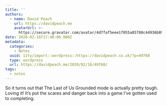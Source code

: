 ```yaml
---
title: ''
authors:
  - name: David Peach
    url: https://davidpeach.me
    avatarUrl: >-
      https://secure.gravatar.com/avatar/4d7faf5eee1f055a85788c44936b8995eaab6dfb004e7854ec747ccb272e91ee?s=96&d=mm&r=g
date: 2020-02-16T17:40:00.000Z
metadata:
  categories:
    - Notes
  uuid: 11ty/import::wordpress::https://davidpeach.co.uk/?p=49768
  type: wordpress
  url: https://davidpeach.me/2020/02/16/49768/
tags:
  - notes
---
```

So it turns out that The Last of Us Grounded mode is actually pretty tough. Loving it! It’s put the scares and danger back into a game I’ve gotten used to completing.
